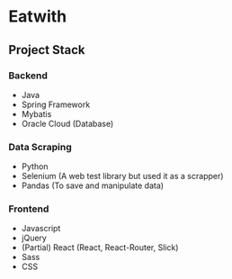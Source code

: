 # Eatwith

## Project Stack

### Backend

- Java
- Spring Framework
- Mybatis
- Oracle Cloud (Database)

### Data Scraping 

- Python
- Selenium (A web test library but used it as a scrapper)
- Pandas (To save and manipulate data)

### Frontend

- Javascript
- jQuery
- (Partial) React (React, React-Router, Slick)
- Sass
- CSS
